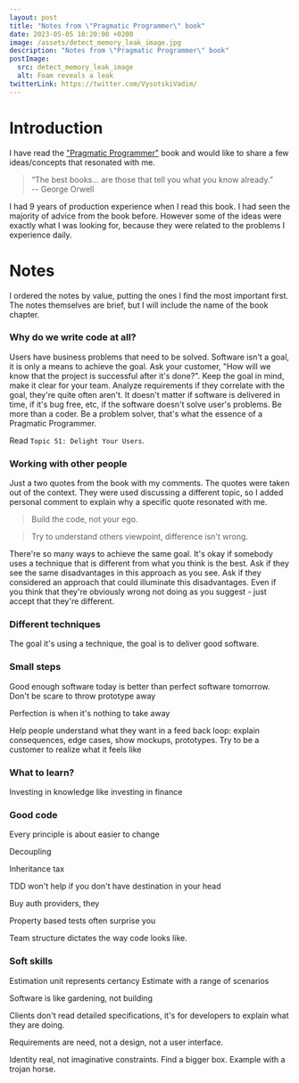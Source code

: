 ```yaml
---
layout: post
title: "Notes from \"Pragmatic Programmer\" book"
date: 2023-05-05 10:20:00 +0200
image: /assets/detect_memory_leak_image.jpg
description: "Notes from \"Pragmatic Programmer\" book"
postImage:
  src: detect_memory_leak_image
  alt: Foam reveals a leak
twitterLink: https://twitter.com/VysotskiVadim/
---
```




# Introduction

I have read the ["Pragmatic Programmer"](https://a.co/d/6TqIgPl) book and would like to share a few ideas/concepts that resonated with me.

> “The best books... are those that tell you what you know already.”  
-- George Orwell

I had 9 years of production experience when I read this book.
I had seen the majority of advice from the book before.
However some of the ideas were exactly what I was looking for, because they were related to the problems I experience daily.

# Notes

I ordered the notes by value, putting the ones I find the most important first. 
The notes themselves are brief, but I will include the name of the book chapter.

### Why do we write code at all?

Users have business problems that need to be solved.
Software isn't a goal, it is only a means to achieve the goal.
Ask your customer, "How will we know that the project is successful after it's done?".
Keep the goal in mind, make it clear for your team.
Analyze requirements if they correlate with the goal, they're quite often aren't.
It doesn't matter if software is delivered in time, if it's bug free, etc, if the software doesn't solve user's problems.
Be more than a coder. Be a problem solver, that's what the essence of a Pragmatic Programmer.

Read `Topic 51: Delight Your Users`.

### Working with other people

Just a two quotes from the book with my comments.
The quotes were taken out of the context.
They were used discussing a different topic, so I added personal comment to explain why a specific quote resonated with me.

> Build the code, not your ego. 


> Try to understand others viewpoint, difference isn't wrong.

There're so many ways to achieve the same goal.
It's okay if somebody uses a technique that is different from what you think is the best.
Ask if they see the same disadvantages in this approach as you see.
Ask if they considered an approach that could illuminate this disadvantages.
Even if you think that they're obviously wrong not doing as you suggest - just accept that they're different.


### Different techniques

The goal it's using a technique, the goal is to deliver good software.





### Small steps

Good enough software today is better than perfect software tomorrow.
Don't be scare to throw prototype away

Perfection is when it's nothing to take away

Help people understand what they want in a feed back loop: explain consequences, edge cases, show mockups, prototypes. Try to be a customer to realize what it feels like


### What to learn?

Investing in knowledge like investing in finance 

### Good code

Every principle is about easier to change

Decoupling 

Inheritance tax

TDD won't help if you don't have destination in your head

Buy auth providers, they 

Property based tests often surprise you

Team structure dictates the way code looks like.

### Soft skills

Estimation unit represents certancy
Estimate with a range of scenarios 

Software is like gardening, not building

Clients don't read detailed specifications, it's for developers to explain what they are doing.

Requirements are need, not a design, not a user interface.

Identity real, not imaginative constraints. Find a bigger box. Example with a trojan horse.

